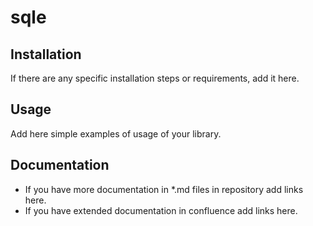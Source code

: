 # sqle

## Installation
If there are any specific installation steps or requirements, add it here.

## Usage
Add here simple examples of usage of your library.

## Documentation
- If you have more documentation in *.md files in repository add links here.
- If you have extended documentation in confluence add links here.